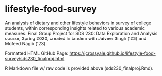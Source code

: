 # lifestyle-food-survey
An analysis of dietary and other lifestyle behaviors in survey of college students, within corresponding insights related to various academic measures. Final Group Project for SDS 230: Data Exploration and Analysis course, Spring 2020, created in tandem with Jaiveer Singh ('23) and Mofeed Nagib ('23).

Formatted HTML GitHub Page: https://jcrossyale.github.io/lifestyle-food-survey/sds230_finalproj.html

R Markdown file w/ raw code is provided above (sds230_finalproj.Rmd).


